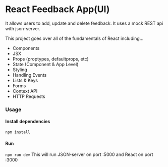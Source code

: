 # React Feedback App(UI)

It allows users to add, update and delete feedback. It uses a mock REST api with json-server.

This project goes over all of the fundamentals of React including...

- Components
- JSX
- Props (proptypes, defaultprops, etc)
- State (Component & App Level)
- Styling
- Handling Events
- Lists & Keys
- Forms
- Context API
- HTTP Requests
### Usage
#### Install dependencies
`npm install`
#### Run
`npm run dev`
This will run JSON-server on port :5000 and React on port :3000